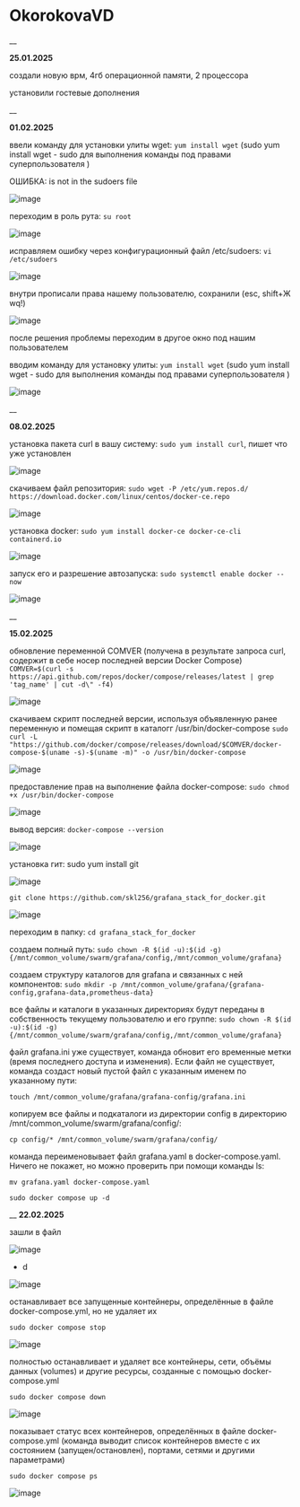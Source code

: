 # OkorokovaVD

__

__25.01.2025__

создали новую врм, 4гб операционной памяти, 2 процессора

установили гостевые дополнения


__

__01.02.2025__

ввели команду для установки улиты wget: `yum install wget` (sudo yum install wget - sudo для выполнения команды под правами суперпользователя )

ОШИБКА: is not in the sudoers file

![image](https://github.com/user-attachments/assets/179d9bbc-24cd-43c2-adff-7ef5f2116a3a)


переходим в роль рута: `su root`

![image](https://github.com/user-attachments/assets/b3229764-d06f-4906-abc6-997263483bcb)


исправляем ошибку через конфигурационный файл /etc/sudoers:
`vi /etc/sudoers`

![image](https://github.com/user-attachments/assets/32b0b954-630f-4430-b8aa-910714213de3)


внутри прописали права нашему пользователю, сохранили (esc, shift+Ж wq!)

![image](https://github.com/user-attachments/assets/08bd7ea2-d2e3-475d-ac8d-1bbddbdbb34e)


после решения проблемы переходим в другое окно под нашим пользователем

вводим команду для установку улиты: `yum install wget` (sudo yum install wget - sudo для выполнения команды под правами суперпользователя )

![image](https://github.com/user-attachments/assets/c757f47e-e1dc-49ab-b4e5-7b002caca82d)


__

__08.02.2025__

установка пакета curl в вашу систему: `sudo yum install curl`, пишет что уже установлен

![image](https://github.com/user-attachments/assets/ffb5a3e6-5080-4871-abc8-b4b0fa93b587)


скачиваем файл репозитория: `sudo wget -P /etc/yum.repos.d/ https://download.docker.com/linux/centos/docker-ce.repo`

![image](https://github.com/user-attachments/assets/468ad6c8-066a-429e-a11f-cda851c3dd9d)


установка docker: `sudo yum install docker-ce docker-ce-cli containerd.io`

![image](https://github.com/user-attachments/assets/78cc0abc-5e38-4e3e-a3cc-229cddd662e6)


запуск его и разрешение автозапуска: `sudo systemctl enable docker --now`

![image](https://github.com/user-attachments/assets/ee9777bd-6410-451b-949f-78f0c28e96f1)

__

__15.02.2025__

обновление переменной COMVER (получена в результате запроса curl, содержит в себе носер последней версии Docker Compose)
`COMVER=$(curl -s https://api.github.com/repos/docker/compose/releases/latest | grep 'tag_name' | cut -d\" -f4)`

![image](https://github.com/user-attachments/assets/a6473bcf-3310-4f0e-b2b5-0b62eb0055ba)


скачиваем скрипт последней версии, используя объявленную ранее переменную и помещая скрипт в каталогг /usr/bin/docker-compose
`sudo curl -L "https://github.com/docker/compose/releases/download/$COMVER/docker-compose-$(uname -s)-$(uname -m)" -o /usr/bin/docker-compose`

![image](https://github.com/user-attachments/assets/6dcf6c85-e096-42ca-a47b-1e321140a3a3)


предоставление прав на выполнение файла docker-compose: `sudo chmod +x /usr/bin/docker-compose`

![image](https://github.com/user-attachments/assets/21f2dfb9-0470-490a-8402-30481d514168)


вывод версия: `docker-compose --version`

![image](https://github.com/user-attachments/assets/b3291feb-57c0-4c88-b646-3a084550d410)


установка гит: sudo yum install git 

![image](https://github.com/user-attachments/assets/3b1c3249-0614-4b39-96d7-3a83963668d5)


`git clone https://github.com/skl256/grafana_stack_for_docker.git`

![image](https://github.com/user-attachments/assets/9097ba2b-23af-4db1-bccf-6a5eb038c6b8)


переходим в папку: `cd grafana_stack_for_docker`

                                            
создаем полный путь: `sudo chown -R $(id -u):$(id -g) {/mnt/common_volume/swarm/grafana/config,/mnt/common_volume/grafana}`


создаем структуру каталогов для grafana и связанных с ней компонентов: `sudo mkdir -p /mnt/common_volume/grafana/{grafana-config,grafana-data,prometheus-data}`


все файлы и каталоги в указанных директориях будут переданы в собственность текущему пользователю и его группе: `sudo chown -R $(id -u):$(id -g) {/mnt/common_volume/swarm/grafana/config,/mnt/common_volume/grafana}`


файл grafana.ini уже существует, команда обновит его временные метки (время последнего доступа и изменения). Если файл не существует, команда создаст новый пустой файл с указанным именем по указанному пути:

`touch /mnt/common_volume/grafana/grafana-config/grafana.ini`


копируем все файлы и подкаталоги из директории config в директорию /mnt/common_volume/swarm/grafana/config/:

`cp config/* /mnt/common_volume/swarm/grafana/config/`


команда переименовывает файл grafana.yaml в docker-compose.yaml. Ничего не покажет, но можно проверить при помощи команды ls:

`mv grafana.yaml docker-compose.yaml`


`sudo docker compose up -d`

__
__22.02.2025__

зашли в файл

![image](https://github.com/user-attachments/assets/cd59b18d-dbb2-4309-ac60-d8bc43d5ae2f)

- d

![image](https://github.com/user-attachments/assets/9bb313f0-ed3d-4282-9b34-48c491eb8e55)



останавливает все запущенные контейнеры, определённые в файле docker-compose.yml, но не удаляет их

`sudo docker compose stop`

![image](https://github.com/user-attachments/assets/737062df-5959-4c7f-856f-d1a15981c37a)


полностью останавливает и удаляет все контейнеры, сети, объёмы данных (volumes) и другие ресурсы, созданные с помощью docker-compose.yml 

`sudo docker compose down`

![image](https://github.com/user-attachments/assets/3877db92-3d8c-4b3d-bb3d-49d89e669f4a)


показывает статус всех контейнеров, определённых в файле docker-compose.yml (команда выводит список контейнеров вместе с их состоянием (запущен/остановлен), портами, сетями и другими параметрами)

`sudo docker compose ps`

![image](https://github.com/user-attachments/assets/50afd43d-f3d1-4c04-afb6-686f2d4fd200)


